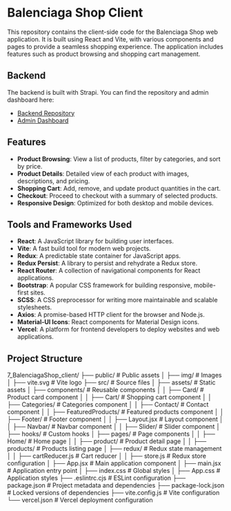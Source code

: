 # Balenciaga Shop Client

This repository contains the client-side code for the Balenciaga Shop web application. It is built using React and Vite, with various components and pages to provide a seamless shopping experience. The application includes features such as product browsing and shopping cart management.

## Backend
The backend is built with Strapi. You can find the repository and admin dashboard here:
- [Backend Repository](https://github.com/HakYam/strapi-railway.app)
- [Admin Dashboard](https://strapi-production-5ac1.up.railway.app/admin/)

## Features
- **Product Browsing**: View a list of products, filter by categories, and sort by price.
- **Product Details**: Detailed view of each product with images, descriptions, and pricing.
- **Shopping Cart**: Add, remove, and update product quantities in the cart.
- **Checkout**: Proceed to checkout with a summary of selected products.
- **Responsive Design**: Optimized for both desktop and mobile devices.

## Tools and Frameworks Used
- **React**: A JavaScript library for building user interfaces.
- **Vite**: A fast build tool for modern web projects.
- **Redux**: A predictable state container for JavaScript apps.
- **Redux Persist**: A library to persist and rehydrate a Redux store.
- **React Router**: A collection of navigational components for React applications.
- **Bootstrap**: A popular CSS framework for building responsive, mobile-first sites.
- **SCSS**: A CSS preprocessor for writing more maintainable and scalable stylesheets.
- **Axios**: A promise-based HTTP client for the browser and Node.js.
- **Material-UI Icons**: React components for Material Design icons.
- **Vercel**: A platform for frontend developers to deploy websites and web applications.

## Project Structure
7_BalenciagaShop_client/
├── public/                   # Public assets
│   ├── img/                  # Images
│   ├── vite.svg              # Vite logo
├── src/                      # Source files
│   ├── assets/               # Static assets
│   ├── components/           # Reusable components
│   │   ├── Card/             # Product card component
│   │   ├── Cart/             # Shopping cart component
│   │   ├── Categories/       # Categories component
│   │   ├── Contact/          # Contact component
│   │   ├── FeaturedProducts/ # Featured products component
│   │   ├── Footer/           # Footer component
│   │   ├── Layout.jsx        # Layout component
│   │   ├── Navbar/           # Navbar component
│   │   ├── Slider/           # Slider component
│   ├── hooks/                # Custom hooks
│   ├── pages/                # Page components
│   │   ├── Home/             # Home page
│   │   ├── product/          # Product detail page
│   │   ├── products/         # Products listing page
│   ├── redux/                # Redux state management
│   │   ├── cartReducer.js    # Cart reducer
│   │   ├── store.js          # Redux store configuration
│   ├── App.jsx               # Main application component
│   ├── main.jsx              # Application entry point
│   ├── index.css             # Global styles
│   ├── App.css               # Application styles
├── .eslintrc.cjs             # ESLint configuration
├── package.json              # Project metadata and dependencies
├── package-lock.json         # Locked versions of dependencies
├── vite.config.js            # Vite configuration
└── vercel.json               # Vercel deployment configuration

